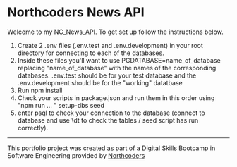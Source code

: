 # Northcoders News API

Welcome to my NC_News_API. To get set up follow the instructions below.
1. Create 2 .env files (.env.test and .env.development) in your root directory for connecting to each of the databases.
2. Inside these files you'll want to use PGDATABASE=name_of_database replacing "name_of_database" with the names of the corresponding databases. .env.test should be for your test database and the .env.development should be for the "working" datatbase
3. Run npm install
4. Check your scripts in package.json and run them in this order using "npm run ... "
    setup-dbs
    seed
5. enter psql to check your connection to the database (connect to database and use \dt to check the tables / seed script has run correctly).




--- 

This portfolio project was created as part of a Digital Skills Bootcamp in Software Engineering provided by [Northcoders](https://northcoders.com/)
